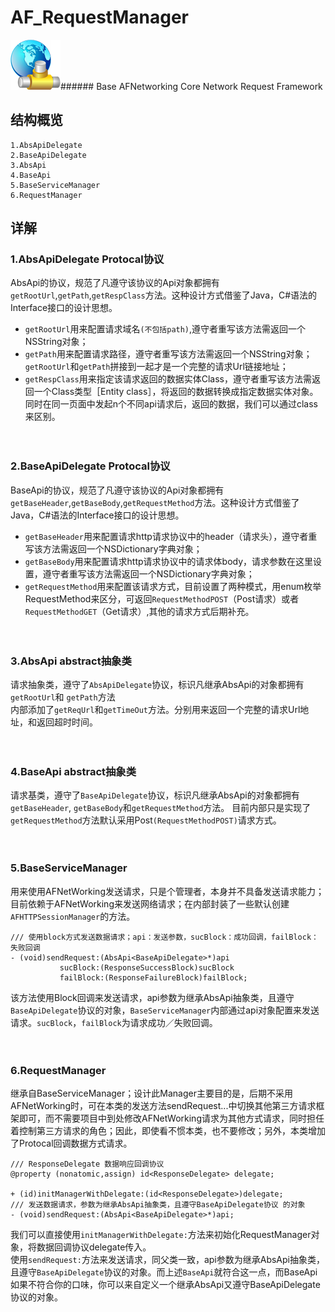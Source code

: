 # AF_RequestManager
![Logo](https://raw.githubusercontent.com/Andy888888/AF_RequestManager/master/AF_RequestManager/Assets.xcassets/AppIcon.appiconset/network_80.png "AF_RequestManager 图标")###### Base AFNetworking Core Network Request Framework


## 结构概览
    1.AbsApiDelegate
    2.BaseApiDelegate
    3.AbsApi
    4.BaseApi
    5.BaseServiceManager
    6.RequestManager

## 详解
### 1.AbsApiDelegate Protocal协议
AbsApi的协议，规范了凡遵守该协议的Api对象都拥有`getRootUrl`,`getPath`,`getRespClass`方法。这种设计方式借鉴了Java，C#语法的Interface接口的设计思想。<br>
* `getRootUrl`用来配置请求域名`(不包括path)`,遵守者重写该方法需返回一个NSString对象；<br>
* `getPath`用来配置请求路径，遵守者重写该方法需返回一个NSString对象；`getRootUrl`和`getPath`拼接到一起才是一个完整的请求Url链接地址；<br>
* `getRespClass`用来指定该请求返回的数据实体Class，遵守者重写该方法需返回一个Class类型［Entity class］，将返回的数据转换成指定数据实体对象。同时在同一页面中发起n个不同api请求后，返回的数据，我们可以通过class来区别。<br><br><br>

### 2.BaseApiDelegate Protocal协议
BaseApi的协议，规范了凡遵守该协议的Api对象都拥有`getBaseHeader`,`getBaseBody`,`getRequestMethod`方法。这种设计方式借鉴了Java，C#语法的Interface接口的设计思想。<br>
* `getBaseHeader`用来配置请求http请求协议中的header（请求头），遵守者重写该方法需返回一个NSDictionary字典对象；<br>
* `getBaseBody`用来配置请求http请求协议中的请求体body，请求参数在这里设置，遵守者重写该方法需返回一个NSDictionary字典对象；<br>
* `getRequestMethod`用来配置该请求方式，目前设置了两种模式，用enum枚举RequestMethod来区分，可返回`RequestMethodPOST`（Post请求）或者`RequestMethodGET`（Get请求）,其他的请求方式后期补充。<br><br><br>

### 3.AbsApi abstract抽象类
请求抽象类，遵守了`AbsApiDelegate`协议，标识凡继承AbsApi的对象都拥有`getRootUrl`和 `getPath`方法<br>
内部添加了`getReqUrl`和`getTimeOut`方法。分别用来返回一个完整的请求Url地址，和返回超时时间。<br><br><br>


### 4.BaseApi abstract抽象类
请求基类，遵守了`BaseApiDelegate`协议，标识凡继承AbsApi的对象都拥有`getBaseHeader`, `getBaseBody`和`getRequestMethod`方法。
目前内部只是实现了`getRequestMethod`方法默认采用Post`(RequestMethodPOST)`请求方式。<br><br><br>

### 5.BaseServiceManager
用来使用AFNetWorking发送请求，只是个管理者，本身并不具备发送请求能力；目前依赖于AFNetWorking来发送网络请求；在内部封装了一些默认创建`AFHTTPSessionManager`的方法。
```Object-C
/// 使用block方式发送数据请求；api：发送参数，sucBlock：成功回调，failBlock：失败回调
- (void)sendRequest:(AbsApi<BaseApiDelegate>*)api
           sucBlock:(ResponseSuccessBlock)sucBlock
           failBlock:(ResponseFailureBlock)failBlock;
```
该方法使用Block回调来发送请求，api参数为继承AbsApi抽象类，且遵守`BaseApiDelegate`协议的对象，`BaseServiceManager`内部通过api对象配置来发送请求。`sucBlock`，`failBlock`为请求成功／失败回调。<br><br><br>

### 6.RequestManager
继承自BaseServiceManager；设计此Manager主要目的是，后期不采用AFNetWorking时，可在本类的发送方法sendRequest...中切换其他第三方请求框架即可，而不需要项目中到处修改AFNetWorking请求为其他方式请求，同时担任着控制第三方请求的角色；因此，即使看不惯本类，也不要修改；另外，本类增加了Protocal回调数据方式请求。
```Object-C
/// ResponseDelegate 数据响应回调协议
@property (nonatomic,assign) id<ResponseDelegate> delegate;

+ (id)initManagerWithDelegate:(id<ResponseDelegate>)delegate;
/// 发送数据请求，参数为继承AbsApi抽象类，且遵守BaseApiDelegate协议 的对象
- (void)sendRequest:(AbsApi<BaseApiDelegate>*)api;
```
我们可以直接使用`initManagerWithDelegate:`方法来初始化RequestManager对象，将数据回调协议delegate传入。<br>
使用`sendRequest:`方法来发送请求，同父类一致，api参数为继承AbsApi抽象类，且遵守`BaseApiDelegate`协议的对象。而上述`BaseApi`就符合这一点，而BaseApi如果不符合你的口味，你可以来自定义一个继承AbsApi又遵守BaseApiDelegate协议的对象。
    





